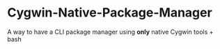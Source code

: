 # Cygwin-Native-Package-Manager
A way to have a CLI package manager using **only** native Cygwin tools + bash
